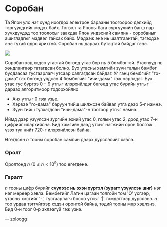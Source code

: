 Соробан
=======
Та Япон улс нэг хүнд ноогдох электрон барааны тоогоороо дэлхийд тэргүүлдгийг
мэдэх байх. Тэгвэл та Японы бага сургуулийн багш нар хүүхдүүдэд тоо тоолохыг
заахдаа Япон үндэсний сампин - соробаныг ашигладгыг мэдвэл гайхах байх. Мэдээж
энэ нь шалтгаантай, тэгэхдээ энэ тухай одоо ярихгүй. Соробан нь дараах бүтэцтэй
байдаг гэнэ.

![][1]

Соробан хэд хэдэн утастай бөгөөд утас бүр нь 5 бөмбөгтэй. Утаснууд нь
хөндлөнгөөр татагдсан болно. Бүх утасны хамгийн зүүн талын бөмбөг бусдаасаа
тусгаарлагч утсаар салгагдсан байдаг. Уг ганц бөмбгийг "го-дама" гэх бөгөөд
үлдсэн 4 бөмбөгийг "ичи-дама" гэж нэрлэдэг. Бүх утас тус бүртээ $0-9$ утгыг
илэрхийлдэг бөгөөд утас бүрийн утгыг дараах алгоритмоор тодорхойлно

 - Анх утгыг $0$ гэж үзье.
 - Хэрвээ "го-дама" баруун тийш шилжсэн байвал утга дээр $5$-г нэмнэ.
 - Зүүн тийш түлхэгдсэн "ичи-дама"-н тоогоор утгыг нэмнэ.

Иймд дээр үзүүлсэн зургийн эхний утас $0$, голын утас $2$, доод утас $7$-н
цифрийг илэрхийлнэ. Бид хамгийн дээд утсыг нэгжийн орон болгож үзэх тул нийт
$720$-г илэрхийлсэн байна.

Өгөгдсөн $n$ тооны соробан сампин дээрх дүрслэлийг хэвлэ.


### Оролт
Оролтонд $n$ ($0 ≤ n < 10^9$) тоо өгөгдөнө.


### Гаралт
$n$ тооны цифр бүрийг **сүүлээс нь эхэн хүртэл (зурагт үзүүлсэн шиг)** нэг нэг
мөрөөр хэвлэ. Бөмбөгийг Латин цагаан толгойн том 'O' үсгээр, утасны хэсгийг '-',
тусгаарлагч босоо утсыг '|' тэмдэгтээр дүрслэнэ. $n$ тоо урдаа тэггүйгээр хэдэн
оронтой байна, төдий тооны мөр хэвлэнэ. Бид $0$-н тоог $0$-р эхлээгүй гэж үзнэ.

  [1]: http://espresso.codeforces.com/36098c13e5ba3ba2e4afe9dd30cdd4d890eb48bb.png

-- zoloogg
